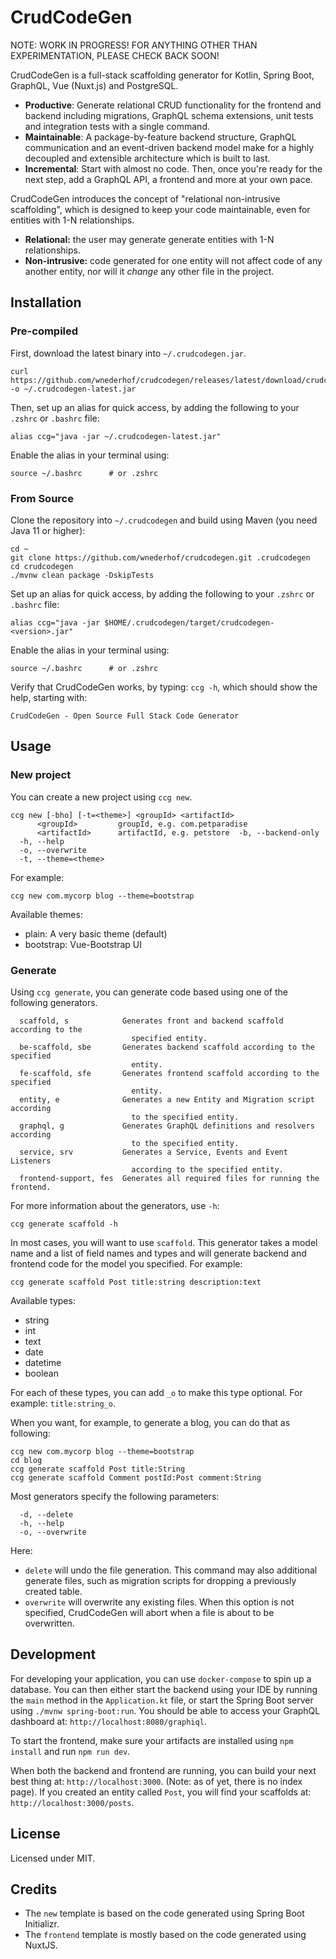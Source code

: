 # CrudCodeGen
NOTE: WORK IN PROGRESS! FOR ANYTHING OTHER THAN EXPERIMENTATION, PLEASE CHECK BACK SOON!

CrudCodeGen is a full-stack scaffolding generator for Kotlin, Spring Boot, GraphQL, Vue (Nuxt.js) and PostgreSQL.

- **Productive**: Generate relational CRUD functionality for the frontend and backend including migrations, GraphQL schema extensions, unit tests and integration tests with a single command.
- **Maintainable**: A package-by-feature backend structure, GraphQL communication and an event-driven backend model make for a highly decoupled and extensible architecture which is built to last.
- **Incremental**: Start with almost no code. Then, once you're ready for the next step, add a GraphQL API, a frontend and more at your own pace.

CrudCodeGen introduces the concept of "relational non-intrusive scaffolding", which is designed to keep your code maintainable, even for entities with 1-N relationships.

- **Relational:** the user may generate generate entities with 1-N relationships.
- **Non-intrusive:** code generated for one entity will not affect code of any another entity, nor will it *change* any other file in the project.

## Installation
### Pre-compiled
First, download the latest binary into `~/.crudcodegen.jar`.
```
curl https://github.com/wnederhof/crudcodegen/releases/latest/download/crudcodegen.jar -o ~/.crudcodegen-latest.jar
```
Then, set up an alias for quick access, by adding the following to your `.zshrc` or `.bashrc` file:
```
alias ccg="java -jar ~/.crudcodegen-latest.jar"
```
Enable the alias in your terminal using:
```
source ~/.bashrc      # or .zshrc
```

### From Source
Clone the repository into `~/.crudcodegen` and build using Maven (you need Java 11 or higher):
```
cd ~
git clone https://github.com/wnederhof/crudcodegen.git .crudcodegen
cd crudcodegen
./mvnw clean package -DskipTests
```
Set up an alias for quick access, by adding the following to your `.zshrc` or `.bashrc` file:
```
alias ccg="java -jar $HOME/.crudcodegen/target/crudcodegen-<version>.jar"
```
Enable the alias in your terminal using:
```
source ~/.bashrc      # or .zshrc
```
Verify that CrudCodeGen works, by typing: `ccg -h`, which should show the help, starting with:
```
CrudCodeGen - Open Source Full Stack Code Generator
```

## Usage
### New project
You can create a new project using `ccg new`.
```
ccg new [-bho] [-t=<theme>] <groupId> <artifactId>
      <groupId>         groupId, e.g. com.petparadise
      <artifactId>      artifactId, e.g. petstore  -b, --backend-only
  -h, --help
  -o, --overwrite
  -t, --theme=<theme>
```
For example:
```
ccg new com.mycorp blog --theme=bootstrap
```
Available themes:
- plain: A very basic theme (default)
- bootstrap: Vue-Bootstrap UI

### Generate
Using `ccg generate`, you can generate code based using one of the following generators.
```
  scaffold, s            Generates front and backend scaffold according to the
                           specified entity.
  be-scaffold, sbe       Generates backend scaffold according to the specified
                           entity.
  fe-scaffold, sfe       Generates frontend scaffold according to the specified
                           entity.
  entity, e              Generates a new Entity and Migration script according
                           to the specified entity.
  graphql, g             Generates GraphQL definitions and resolvers according
                           to the specified entity.
  service, srv           Generates a Service, Events and Event Listeners
                           according to the specified entity.
  frontend-support, fes  Generates all required files for running the frontend.
```
For more information about the generators, use `-h`:
```
ccg generate scaffold -h
```
In most cases, you will want to use `scaffold`. This generator takes a model name and a list of field names and types and will generate backend and frontend code for the model you specified. For example:
```
ccg generate scaffold Post title:string description:text
```
Available types:
- string
- int 
- text
- date
- datetime
- boolean

For each of these types, you can add `_o` to make this type optional. For example: `title:string_o`.

When you want, for example, to generate a blog, you can do that as following:
```
ccg new com.mycorp blog --theme=bootstrap
cd blog
ccg generate scaffold Post title:String
ccg generate scaffold Comment postId:Post comment:String
```
Most generators specify the following parameters:
```
  -d, --delete
  -h, --help
  -o, --overwrite
```
Here:
- `delete` will undo the file generation. This command may also additional generate files, such as migration scripts for dropping a previously created table.
- `overwrite` will overwrite any existing files. When this option is not specified, CrudCodeGen will abort when a file is about to be overwritten.

## Development
For developing your application, you can use `docker-compose` to spin up a database. You can then either start the backend using your IDE by running the `main` method in the `Application.kt` file, or start the Spring Boot server using `./mvnw spring-boot:run`. You should be able to access your GraphQL dashboard at: `http://localhost:8080/graphiql`.

To start the frontend, make sure your artifacts are installed using `npm install` and run `npm run dev`.

When both the backend and frontend are running, you can build your next best thing at: `http://localhost:3000`. (Note: as of yet, there is no index page). If you created an entity called `Post`, you will find your scaffolds at: `http://localhost:3000/posts`.

## License
Licensed under MIT.

## Credits
- The `new` template is based on the code generated using Spring Boot Initializr.
- The `frontend` template is mostly based on the code generated using NuxtJS.
